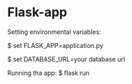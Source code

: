 # Flask-app


Setting environmental variables:

  $ set FLASK_APP=application.py
  
  $ set DATABASE_URL=your database url
  
Running tha app:
  $ flask run
